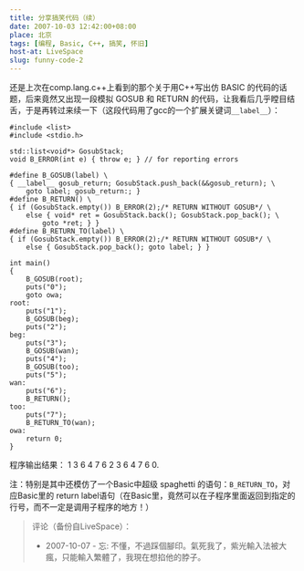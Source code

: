 ```yaml
---
title: 分享搞笑代码（续）
date: 2007-10-03 12:42:00+08:00
place: 北京
tags: [编程, Basic, C++, 搞笑, 怀旧]
host-at: LiveSpace
slug: funny-code-2
---
```

还是上次在comp.lang.c++上看到的那个关于用C++写出仿 BASIC 的代码的话题，后来竟然又出现一段模拟 GOSUB 和 RETURN 的代码，让我看后几乎瞠目结舌，于是再转过来续一下（这段代码用了gcc的一个扩展关键词`__label__`）：

    #include <list>
    #include <stdio.h>

    std::list<void*> GosubStack;
    void B_ERROR(int e) { throw e; } // for reporting errors

    #define B_GOSUB(label) \
    { __label__ gosub_return; GosubStack.push_back(&&gosub_return); \
        goto label; gosub_return:; }
    #define B_RETURN() \
    { if (GosubStack.empty()) B_ERROR(2);/* RETURN WITHOUT GOSUB*/ \
        else { void* ret = GosubStack.back(); GosubStack.pop_back(); \
            goto *ret; } }
    #define B_RETURN_TO(label) \
    { if (GosubStack.empty()) B_ERROR(2);/* RETURN WITHOUT GOSUB*/ \
        else { GosubStack.pop_back(); goto label; } }

    int main()
    {
        B_GOSUB(root);
        puts("0");
        goto owa;
    root:
        puts("1");
        B_GOSUB(beg);
        puts("2");
    beg:
        puts("3");
        B_GOSUB(wan);
        puts("4");
        B_GOSUB(too);
        puts("5");
    wan:
        puts("6");
        B_RETURN();
    too:
        puts("7");
        B_RETURN_TO(wan);
    owa:
        return 0;
    }

程序输出结果： 1 3 6 4 7 6 2 3 6 4 7 6 0.

注：特别是其中还模仿了一个Basic中超级 spaghetti 的语句：`B_RETURN_TO`，对应Basic里的 return label语句（在Basic里，竟然可以在子程序里面返回到指定的行号，而不一定是调用子程序的地方！）

> 评论（备份自LiveSpace）：
>
> * 2007-10-07 - 忘: 不懂，不過踩個腳印。氣死我了，紫光輸入法被大瘋，只能輸入繁體了，我現在想掐他的脖子。
